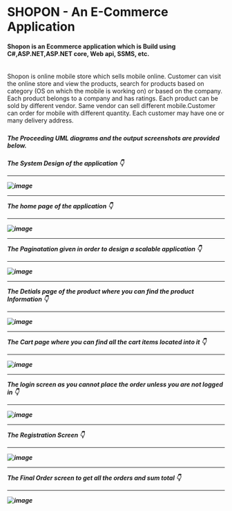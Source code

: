 <h1>SHOPON - An E-Commerce Application</h1>
<h4>Shopon is an Ecommerce application which is Build using C#,ASP.NET,ASP.NET core, Web api, SSMS, etc.</h4> </br>

</h5>Shopon is online mobile store which sells mobile online. Customer can visit the online store and view the products, search for products based on category (OS on which the mobile is working on) or based on the company. Each product belongs to a company and has ratings. Each product can be sold by different vendor. Same vendor can sell different mobile.Customer can order for mobile with different quantity. Each customer may have one or many delivery address.<h5>

<h5>The Proceeding UML diagrams and the output screenshots are provided below.<h5>

The System Design of the application 👇 <hr>
  
![image](https://github.com/user-attachments/assets/3e3fa4d8-cb69-44a4-bee7-051db22eb17d)

<hr> The home page of the application 👇 <hr>

![image](https://github.com/user-attachments/assets/969e2642-5bcb-4bb2-bbf4-74bc9fffa864)

<hr> The Paginatation given in order to design a scalable application 👇 <hr>

![image](https://github.com/user-attachments/assets/1a4ce01b-acd0-4d3e-be07-54f4e6e64ee5)

<hr> The Detials page of the product where you can find the product Information 👇 <hr>

![image](https://github.com/user-attachments/assets/10ba9466-be6d-4a97-865c-afeeb27f958d)

<hr> The Cart page where you can find all the cart items located into it 👇 <hr>

![image](https://github.com/user-attachments/assets/277dd1fe-1580-4149-ba7b-be6b0ff82bff)

<hr> The login screen as you cannot place the order unless you are not logged in 👇 <hr>

![image](https://github.com/user-attachments/assets/c2ebeef6-93e6-4135-9265-90ff072e6ac4)

<hr> The Registration Screen 👇 <hr>

![image](https://github.com/user-attachments/assets/6356d036-20d3-445f-aee8-4f63a574e17f)

<hr> The Final Order screen to get all the orders and sum total 👇 <hr>

![image](https://github.com/user-attachments/assets/12251662-5634-40c7-86cc-121c9a5f78ef)
